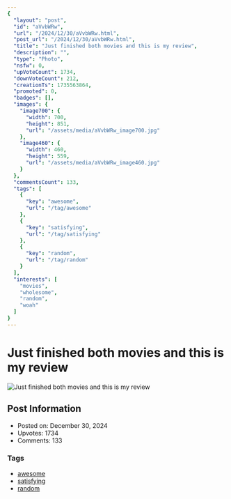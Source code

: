 ```yaml
---
{
  "layout": "post",
  "id": "aVvbWRw",
  "url": "/2024/12/30/aVvbWRw.html",
  "post_url": "/2024/12/30/aVvbWRw.html",
  "title": "Just finished both movies and this is my review",
  "description": "",
  "type": "Photo",
  "nsfw": 0,
  "upVoteCount": 1734,
  "downVoteCount": 212,
  "creationTs": 1735563864,
  "promoted": 0,
  "badges": [],
  "images": {
    "image700": {
      "width": 700,
      "height": 851,
      "url": "/assets/media/aVvbWRw_image700.jpg"
    },
    "image460": {
      "width": 460,
      "height": 559,
      "url": "/assets/media/aVvbWRw_image460.jpg"
    }
  },
  "commentsCount": 133,
  "tags": [
    {
      "key": "awesome",
      "url": "/tag/awesome"
    },
    {
      "key": "satisfying",
      "url": "/tag/satisfying"
    },
    {
      "key": "random",
      "url": "/tag/random"
    }
  ],
  "interests": [
    "movies",
    "wholesome",
    "random",
    "woah"
  ]
}
---
```


# Just finished both movies and this is my review

![Just finished both movies and this is my review](/assets/media/aVvbWRw_image700.jpg)

## Post Information

- Posted on: December 30, 2024
- Upvotes: 1734
- Comments: 133

### Tags

- [awesome](/tag/awesome)
- [satisfying](/tag/satisfying)
- [random](/tag/random)
